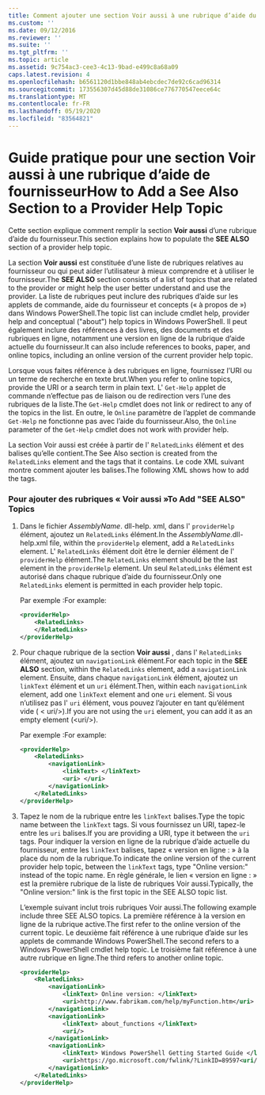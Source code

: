 ```yaml
---
title: Comment ajouter une section Voir aussi à une rubrique d’aide du fournisseur | Microsoft Docs
ms.custom: ''
ms.date: 09/12/2016
ms.reviewer: ''
ms.suite: ''
ms.tgt_pltfrm: ''
ms.topic: article
ms.assetid: 9c754ac3-cee3-4c13-9bad-e499c8a68a09
caps.latest.revision: 4
ms.openlocfilehash: b6561120d1bbe848ab4ebcdec7de92c6cad96314
ms.sourcegitcommit: 173556307d45d88de31086ce776770547eece64c
ms.translationtype: MT
ms.contentlocale: fr-FR
ms.lasthandoff: 05/19/2020
ms.locfileid: "83564821"
---
```

# <a name="how-to-add-a-see-also-section-to-a-provider-help-topic"></a><span data-ttu-id="5ceba-102">Guide pratique pour une section Voir aussi à une rubrique d’aide de fournisseur</span><span class="sxs-lookup"><span data-stu-id="5ceba-102">How to Add a See Also Section to a Provider Help Topic</span></span>

<span data-ttu-id="5ceba-103">Cette section explique comment remplir la section **Voir aussi** d’une rubrique d’aide du fournisseur.</span><span class="sxs-lookup"><span data-stu-id="5ceba-103">This section explains how to populate the **SEE ALSO** section of a provider help topic.</span></span>

<span data-ttu-id="5ceba-104">La section **Voir aussi** est constituée d’une liste de rubriques relatives au fournisseur ou qui peut aider l’utilisateur à mieux comprendre et à utiliser le fournisseur.</span><span class="sxs-lookup"><span data-stu-id="5ceba-104">The **SEE ALSO** section consists of a list of topics that are related to the provider or might help the user better understand and use the provider.</span></span> <span data-ttu-id="5ceba-105">La liste de rubriques peut inclure des rubriques d’aide sur les applets de commande, aide du fournisseur et concepts (« à propos de ») dans Windows PowerShell.</span><span class="sxs-lookup"><span data-stu-id="5ceba-105">The topic list can include cmdlet help, provider help and conceptual ("about") help topics in Windows PowerShell.</span></span> <span data-ttu-id="5ceba-106">Il peut également inclure des références à des livres, des documents et des rubriques en ligne, notamment une version en ligne de la rubrique d’aide actuelle du fournisseur.</span><span class="sxs-lookup"><span data-stu-id="5ceba-106">It can also include references to books, paper, and online topics, including an online version of the current provider help topic.</span></span>

<span data-ttu-id="5ceba-107">Lorsque vous faites référence à des rubriques en ligne, fournissez l’URI ou un terme de recherche en texte brut.</span><span class="sxs-lookup"><span data-stu-id="5ceba-107">When you refer to online topics, provide the URI or a search term in plain text.</span></span> <span data-ttu-id="5ceba-108">L' `Get-Help` applet de commande n’effectue pas de liaison ou de redirection vers l’une des rubriques de la liste.</span><span class="sxs-lookup"><span data-stu-id="5ceba-108">The `Get-Help` cmdlet does not link or redirect to any of the topics in the list.</span></span> <span data-ttu-id="5ceba-109">En outre, le `Online` paramètre de l’applet de commande `Get-Help` ne fonctionne pas avec l’aide du fournisseur.</span><span class="sxs-lookup"><span data-stu-id="5ceba-109">Also, the `Online` parameter of the `Get-Help` cmdlet does not work with provider help.</span></span>

<span data-ttu-id="5ceba-110">La section Voir aussi est créée à partir de l' `RelatedLinks` élément et des balises qu’elle contient.</span><span class="sxs-lookup"><span data-stu-id="5ceba-110">The See Also section is created from the `RelatedLinks` element and the tags that it contains.</span></span> <span data-ttu-id="5ceba-111">Le code XML suivant montre comment ajouter les balises.</span><span class="sxs-lookup"><span data-stu-id="5ceba-111">The following XML shows how to add the tags.</span></span>

### <a name="to-add-see-also-topics"></a><span data-ttu-id="5ceba-112">Pour ajouter des rubriques « Voir aussi »</span><span class="sxs-lookup"><span data-stu-id="5ceba-112">To Add "SEE ALSO" Topics</span></span>

1. <span data-ttu-id="5ceba-113">Dans le fichier *AssemblyName*. dll-help. xml, dans l' `providerHelp` élément, ajoutez un `RelatedLinks` élément.</span><span class="sxs-lookup"><span data-stu-id="5ceba-113">In the *AssemblyName*.dll-help.xml file, within the `providerHelp` element, add a `RelatedLinks` element.</span></span> <span data-ttu-id="5ceba-114">L' `RelatedLinks` élément doit être le dernier élément de l' `providerHelp` élément.</span><span class="sxs-lookup"><span data-stu-id="5ceba-114">The `RelatedLinks` element should be the last element in the `providerHelp` element.</span></span> <span data-ttu-id="5ceba-115">Un seul `RelatedLinks` élément est autorisé dans chaque rubrique d’aide du fournisseur.</span><span class="sxs-lookup"><span data-stu-id="5ceba-115">Only one `RelatedLinks` element is permitted in each provider help topic.</span></span>

   <span data-ttu-id="5ceba-116">Par exemple :</span><span class="sxs-lookup"><span data-stu-id="5ceba-116">For example:</span></span>

    ```xml
    <providerHelp>
        <RelatedLinks>
        </RelatedLinks>
    </providerHelp>
    ```

2. <span data-ttu-id="5ceba-117">Pour chaque rubrique de la section **Voir aussi** , dans l' `RelatedLinks` élément, ajoutez un `navigationLink` élément.</span><span class="sxs-lookup"><span data-stu-id="5ceba-117">For each topic in the **SEE ALSO** section, within the `RelatedLinks` element, add a `navigationLink` element.</span></span> <span data-ttu-id="5ceba-118">Ensuite, dans chaque `navigationLink` élément, ajoutez un `linkText` élément et un `uri` élément.</span><span class="sxs-lookup"><span data-stu-id="5ceba-118">Then, within each `navigationLink` element, add one `linkText` element and one `uri` element.</span></span> <span data-ttu-id="5ceba-119">Si vous n’utilisez pas l' `uri` élément, vous pouvez l’ajouter en tant qu’élément vide ( \< uri/>).</span><span class="sxs-lookup"><span data-stu-id="5ceba-119">If you are not using the `uri` element, you can add it as an empty element (\<uri/>).</span></span>

   <span data-ttu-id="5ceba-120">Par exemple :</span><span class="sxs-lookup"><span data-stu-id="5ceba-120">For example:</span></span>

    ```xml
    <providerHelp>
        <RelatedLinks>
            <navigationLink>
                <linkText> </linkText>
                <uri> </uri>
            </navigationLink>
        </RelatedLinks>
    </providerHelp>
    ```

3. <span data-ttu-id="5ceba-121">Tapez le nom de la rubrique entre les `linkText` balises.</span><span class="sxs-lookup"><span data-stu-id="5ceba-121">Type the topic name between the `linkText` tags.</span></span> <span data-ttu-id="5ceba-122">Si vous fournissez un URI, tapez-le entre les `uri` balises.</span><span class="sxs-lookup"><span data-stu-id="5ceba-122">If you are providing a URI, type it between the `uri` tags.</span></span> <span data-ttu-id="5ceba-123">Pour indiquer la version en ligne de la rubrique d’aide actuelle du fournisseur, entre les `linkText` balises, tapez « version en ligne : » à la place du nom de la rubrique.</span><span class="sxs-lookup"><span data-stu-id="5ceba-123">To indicate the online version of the current provider help topic, between the `linkText` tags, type "Online version:" instead of the topic name.</span></span> <span data-ttu-id="5ceba-124">En règle générale, le lien « version en ligne : » est la première rubrique de la liste de rubriques Voir aussi.</span><span class="sxs-lookup"><span data-stu-id="5ceba-124">Typically, the "Online version:" link is the first topic in the SEE ALSO topic list.</span></span>

   <span data-ttu-id="5ceba-125">L’exemple suivant inclut trois rubriques Voir aussi.</span><span class="sxs-lookup"><span data-stu-id="5ceba-125">The following example include three SEE ALSO topics.</span></span> <span data-ttu-id="5ceba-126">La première référence à la version en ligne de la rubrique active.</span><span class="sxs-lookup"><span data-stu-id="5ceba-126">The first refer to the online version of the current topic.</span></span> <span data-ttu-id="5ceba-127">Le deuxième fait référence à une rubrique d’aide sur les applets de commande Windows PowerShell.</span><span class="sxs-lookup"><span data-stu-id="5ceba-127">The second refers to a Windows PowerShell cmdlet help topic.</span></span> <span data-ttu-id="5ceba-128">Le troisième fait référence à une autre rubrique en ligne.</span><span class="sxs-lookup"><span data-stu-id="5ceba-128">The third refers to another online topic.</span></span>

    ```xml
    <providerHelp>
        <RelatedLinks>
            <navigationLink>
                <linkText> Online version: </linkText>
                <uri>http://www.fabrikam.com/help/myFunction.htm</uri>
            </navigationLink>
            <navigationLink>
                <linkText> about_functions </linkText>
                <uri/>
            </navigationLink>
            <navigationLink>
                <linkText> Windows PowerShell Getting Started Guide </linkText>
                <uri>https://go.microsoft.com/fwlink/?LinkID=89597<uri/>
            </navigationLink>
        </RelatedLinks>
    </providerHelp>
    ```
